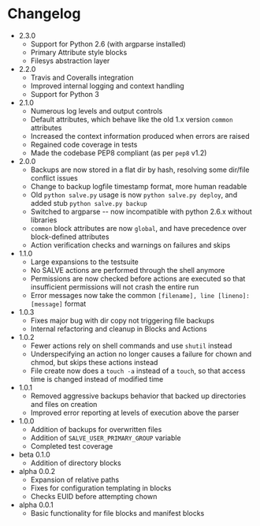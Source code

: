 Changelog
=========
 * 2.3.0
    * Support for Python 2.6 (with argparse installed)
    * Primary Attribute style blocks
    * Filesys abstraction layer
 * 2.2.0
    * Travis and Coveralls integration
    * Improved internal logging and context handling
    * Support for Python 3
 * 2.1.0
    * Numerous log levels and output controls
    * Default attributes, which behave like the old 1.x version `common` attributes
    * Increased the context information produced when errors are raised
    * Regained code coverage in tests
    * Made the codebase PEP8 compliant (as per `pep8` v1.2)
 * 2.0.0
    * Backups are now stored in a flat dir by hash, resolving some dir/file conflict issues
    * Change to backup logfile timestamp format, more human readable
    * Old `python salve.py` usage is now `python salve.py deploy`, and added stub `python salve.py backup`
    * Switched to argparse -- now incompatible with python 2.6.x without libraries
    * `common` block attributes are now `global`, and have precedence over block-defined attributes
    * Action verification checks and warnings on failures and skips
 * 1.1.0
    * Large expansions to the testsuite
    * No SALVE actions are performed through the shell anymore
    * Permissions are now checked before actions are executed so that insufficient permissions will not crash the entire run
    * Error messages now take the common `[filename], line [lineno]: [message]` format
 * 1.0.3
    * Fixes major bug with dir copy not triggering file backups
    * Internal refactoring and cleanup in Blocks and Actions
 * 1.0.2
    * Fewer actions rely on shell commands and use `shutil` instead
    * Underspecifying an action no longer causes a failure for chown and chmod, but skips these actions instead
    * File create now does a `touch -a` instead of a `touch`, so that access time is changed instead of modified time
 * 1.0.1
    * Removed aggressive backups behavior that backed up directories and files on creation
    * Improved error reporting at levels of execution above the parser
 * 1.0.0
    * Addition of backups for overwritten files
    * Addition of `SALVE_USER_PRIMARY_GROUP` variable
    * Completed test coverage
 * beta 0.1.0
    * Addition of directory blocks
 * alpha 0.0.2
    * Expansion of relative paths
    * Fixes for configuration templating in blocks
    * Checks EUID before attempting chown
 * alpha 0.0.1
    * Basic functionality for file blocks and manifest blocks
